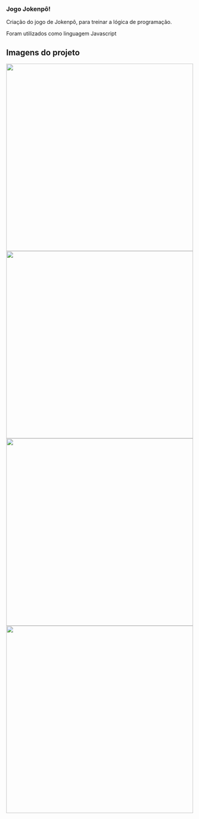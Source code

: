 <h3>Jogo Jokenpô!</h3>
<p>Criação do jogo de Jokenpô, para treinar a lógica de programação.</p>
<p>Foram utilizados como linguagem Javascript</p>
<h2>Imagens do projeto</h2>

<div>
    <img length="300" width="500" src="https://github.com/user-attachments/assets/3580df84-fa52-4fbc-bf99-3ade85d67859"/>
</div> 

<div>
    <img length="300" width="500" src="https://github.com/user-attachments/assets/31592cbc-79ad-4216-a367-171f2e708ae6"/>
</div> 

<div>
    <img length="300" width="500" src="https://github.com/user-attachments/assets/e325cbb3-d0b7-40c7-894c-0d85ea547d70"/>
</div> 

<div>
    <img length="300" width="500" src="https://github.com/user-attachments/assets/e2d75118-0b2e-451d-a4d9-68cbc3f012cd"/>
</div> 



